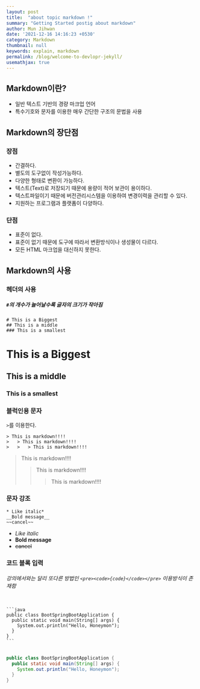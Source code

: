 ```yaml
---
layout: post
title:  "about topic markdown !"
summary: "Getting Started postig about markdown"
author: Mun Jihwan
date: '2021-12-16 14:16:23 +0530'
category: Markdown
thumbnail: null
keywords: explain, markdown
permalink: /blog/welcome-to-devlopr-jekyll/
usemathjax: true
---
```


## Markdown이란?

- 일반 텍스트 기반의 경량 마크업 언어
- 특수기호와 문자를 이용한 매우 간단한 구조의 문법을 사용

  
## Markdown의 장단점

### 장점
- 간결하다.
- 별도의 도구없이 작성가능하다.
- 다양한 형태로 변환이 가능하다.
- 텍스트(Text)로 저장되기 때문에 용량이 적어 보관이 용이하다.
- 텍스트파일이기 때문에 버전관리시스템을 이용하여 변경이력을 관리할 수 있다.
- 지원하는 프로그램과 플랫폼이 다양하다.

### 단점
- 표준이 없다.
- 표준이 없기 때문에 도구에 따라서 변환방식이나 생성물이 다르다.
- 모든 HTML 마크업을 대신하지 못한다.
	
## Markdown의 사용

### 헤더의 사용
##### ```#```의 개수가 늘어날수록 글자의 크기가 작아짐
```
# This is a Biggest
## This is a middle
### This is a smallest
```
# This is a Biggest
## This is a middle
### This is a smallest


### 블럭인용 문자

```>```를 이용한다.
```
> This is markdown!!!!
>	> This is markdown!!!!
>	>	> This is markdown!!!!
```
> This is markdown!!!!
>	> This is markdown!!!!
>	>	> This is markdown!!!!
### 문자 강조

```
* Like italic*
__Bold message__
~~cancel~~
```

* *Like italic*
* __Bold message__
* ~~cancel~~
### 코드 블록 입력
###### 강의에서와는 달리 또다른 방법인 `<pre><code>{code}</code></pre>` 이용방식이 존재함
<pre>
<code>
```java
public class BootSpringBootApplication {
  public static void main(String[] args) {
    System.out.println("Hello, Honeymon");
  }
}
```
</code>
</pre>

```java
public class BootSpringBootApplication {
  public static void main(String[] args) {
    System.out.println("Hello, Honeymon");
  }
}
```

